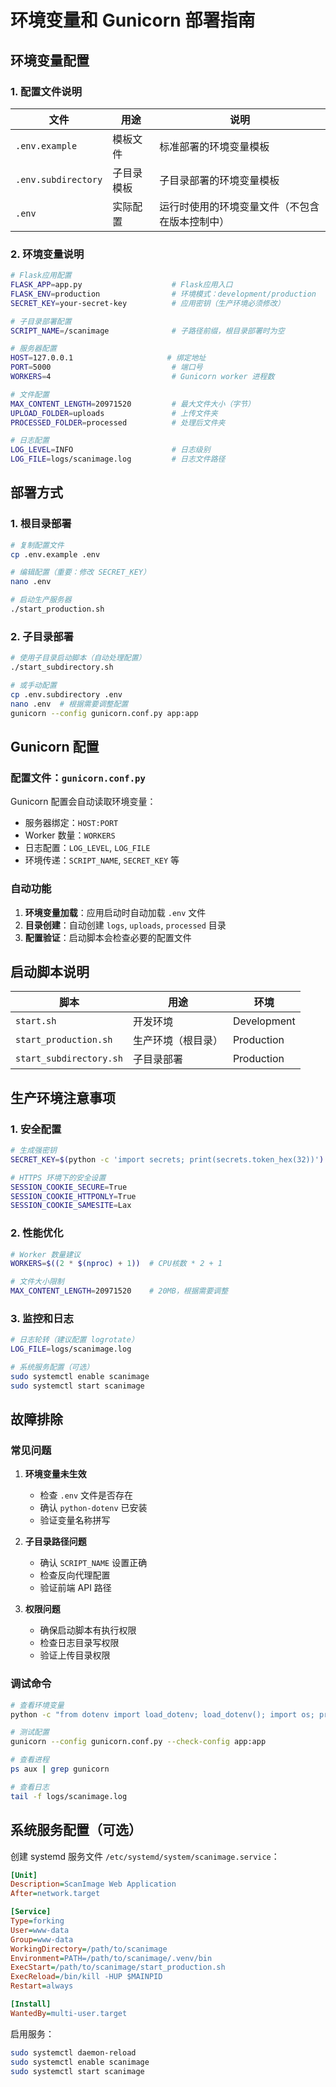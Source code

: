 # 环境变量和 Gunicorn 部署指南

## 环境变量配置

### 1. 配置文件说明

| 文件 | 用途 | 说明 |
|-----|-----|-----|
| `.env.example` | 模板文件 | 标准部署的环境变量模板 |
| `.env.subdirectory` | 子目录模板 | 子目录部署的环境变量模板 |
| `.env` | 实际配置 | 运行时使用的环境变量文件（不包含在版本控制中） |

### 2. 环境变量说明

```bash
# Flask应用配置
FLASK_APP=app.py                    # Flask应用入口
FLASK_ENV=production                # 环境模式：development/production
SECRET_KEY=your-secret-key          # 应用密钥（生产环境必须修改）

# 子目录部署配置
SCRIPT_NAME=/scanimage              # 子路径前缀，根目录部署时为空

# 服务器配置
HOST=127.0.0.1                     # 绑定地址
PORT=5000                           # 端口号
WORKERS=4                           # Gunicorn worker 进程数

# 文件配置
MAX_CONTENT_LENGTH=20971520         # 最大文件大小（字节）
UPLOAD_FOLDER=uploads               # 上传文件夹
PROCESSED_FOLDER=processed          # 处理后文件夹

# 日志配置
LOG_LEVEL=INFO                      # 日志级别
LOG_FILE=logs/scanimage.log         # 日志文件路径
```

## 部署方式

### 1. 根目录部署

```bash
# 复制配置文件
cp .env.example .env

# 编辑配置（重要：修改 SECRET_KEY）
nano .env

# 启动生产服务器
./start_production.sh
```

### 2. 子目录部署

```bash
# 使用子目录启动脚本（自动处理配置）
./start_subdirectory.sh

# 或手动配置
cp .env.subdirectory .env
nano .env  # 根据需要调整配置
gunicorn --config gunicorn.conf.py app:app
```

## Gunicorn 配置

### 配置文件：`gunicorn.conf.py`

Gunicorn 配置会自动读取环境变量：

- 服务器绑定：`HOST:PORT`
- Worker 数量：`WORKERS`
- 日志配置：`LOG_LEVEL`, `LOG_FILE`
- 环境传递：`SCRIPT_NAME`, `SECRET_KEY` 等

### 自动功能

1. **环境变量加载**：应用启动时自动加载 `.env` 文件
2. **目录创建**：自动创建 `logs`, `uploads`, `processed` 目录
3. **配置验证**：启动脚本会检查必要的配置文件

## 启动脚本说明

| 脚本 | 用途 | 环境 |
|-----|-----|-----|
| `start.sh` | 开发环境 | Development |
| `start_production.sh` | 生产环境（根目录） | Production |
| `start_subdirectory.sh` | 子目录部署 | Production |

## 生产环境注意事项

### 1. 安全配置

```bash
# 生成强密钥
SECRET_KEY=$(python -c 'import secrets; print(secrets.token_hex(32))')

# HTTPS 环境下的安全设置
SESSION_COOKIE_SECURE=True
SESSION_COOKIE_HTTPONLY=True
SESSION_COOKIE_SAMESITE=Lax
```

### 2. 性能优化

```bash
# Worker 数量建议
WORKERS=$((2 * $(nproc) + 1))  # CPU核数 * 2 + 1

# 文件大小限制
MAX_CONTENT_LENGTH=20971520    # 20MB，根据需要调整
```

### 3. 监控和日志

```bash
# 日志轮转（建议配置 logrotate）
LOG_FILE=logs/scanimage.log

# 系统服务配置（可选）
sudo systemctl enable scanimage
sudo systemctl start scanimage
```

## 故障排除

### 常见问题

1. **环境变量未生效**
   - 检查 `.env` 文件是否存在
   - 确认 `python-dotenv` 已安装
   - 验证变量名称拼写

2. **子目录路径问题**
   - 确认 `SCRIPT_NAME` 设置正确
   - 检查反向代理配置
   - 验证前端 API 路径

3. **权限问题**
   - 确保启动脚本有执行权限
   - 检查日志目录写权限
   - 验证上传目录权限

### 调试命令

```bash
# 查看环境变量
python -c "from dotenv import load_dotenv; load_dotenv(); import os; print(dict(os.environ))"

# 测试配置
gunicorn --config gunicorn.conf.py --check-config app:app

# 查看进程
ps aux | grep gunicorn

# 查看日志
tail -f logs/scanimage.log
```

## 系统服务配置（可选）

创建 systemd 服务文件 `/etc/systemd/system/scanimage.service`：

```ini
[Unit]
Description=ScanImage Web Application
After=network.target

[Service]
Type=forking
User=www-data
Group=www-data
WorkingDirectory=/path/to/scanimage
Environment=PATH=/path/to/scanimage/.venv/bin
ExecStart=/path/to/scanimage/start_production.sh
ExecReload=/bin/kill -HUP $MAINPID
Restart=always

[Install]
WantedBy=multi-user.target
```

启用服务：

```bash
sudo systemctl daemon-reload
sudo systemctl enable scanimage
sudo systemctl start scanimage
```
